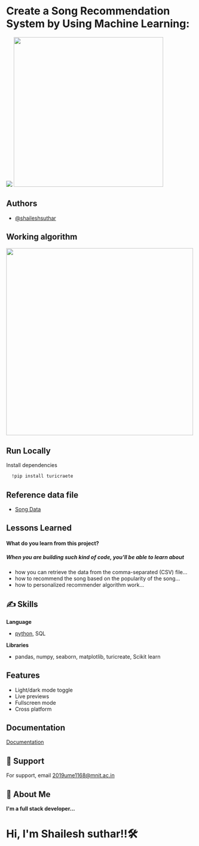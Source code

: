 # Create a Song Recommendation System  by Using Machine Learning:


![](https://media.giphy.com/media/l2Jhp5ADYzPXE9Opi/giphy.gif) <img src='https://cse.iitk.ac.in/users/cs365/2014/_submissions/shefalig/project/music.jpg' width=400>

                                                                                                               
## Authors

- [@shaileshsuthar](https://github.com/shaileshsuthar675/)


## Working algorithm

<p float='left'>
  <img src='https://media.springernature.com/lw685/springer-static/image/art%3A10.1007%2Fs11042-020-10386-7/MediaObjects/11042_2020_10386_Fig1_HTML.png' width=500>
</p>


## Run Locally

Install dependencies 

```bash
  !pip install turicraete
```
## Reference data file
- [Song Data](https://drive.google.com/file/d/1soSKjQccpXwzI0UJBdyYATi-vvlIIrcp/view?usp=sharing)

## Lessons Learned
#### What do you learn from this project?
##### When you are building such kind of code, you'll be able to learn about
- how you can retrieve the data from the comma-separated (CSV) file...
- how to recommend the song based on the popularity of the song...
- how to personalized recommender algorithm work…


## ✍️ Skills
**Language**
- [python](https://www.python.org/), SQL

**Libraries**
- pandas, numpy, seaborn, matplotlib, turicreate, Scikit learn 


## Features

- Light/dark mode toggle
- Live previews
- Fullscreen mode
- Cross platform


## Documentation

[Documentation](https://linktodocumentation)



## 🤙 Support

For support, email 2019ume1168@mnit.ac.in


## 🚀 About Me
**I'm a full stack developer...**
# Hi, I'm Shailesh suthar!!🛠 
